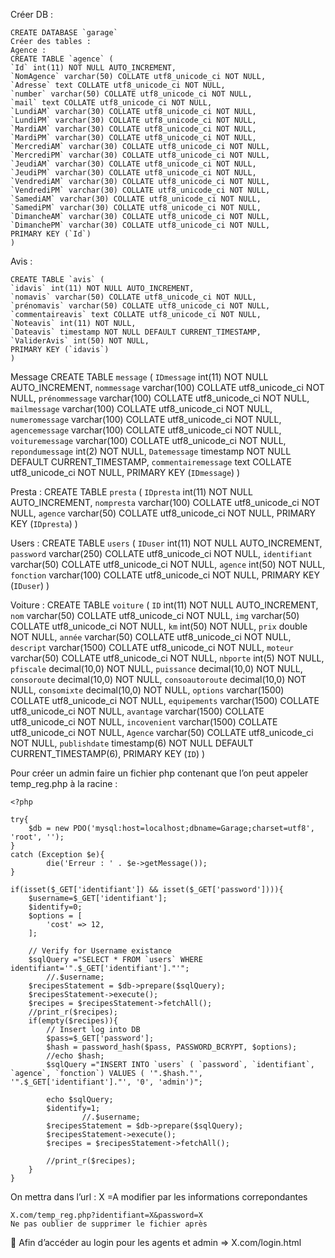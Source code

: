 Créer DB :

    CREATE DATABASE `garage`
    Créer des tables :
    Agence :
    CREATE TABLE `agence` (
    `Id` int(11) NOT NULL AUTO_INCREMENT,
    `NomAgence` varchar(50) COLLATE utf8_unicode_ci NOT NULL,
    `Adresse` text COLLATE utf8_unicode_ci NOT NULL,
    `number` varchar(50) COLLATE utf8_unicode_ci NOT NULL,
    `mail` text COLLATE utf8_unicode_ci NOT NULL,
    `LundiAM` varchar(30) COLLATE utf8_unicode_ci NOT NULL,
    `LundiPM` varchar(30) COLLATE utf8_unicode_ci NOT NULL,
    `MardiAM` varchar(30) COLLATE utf8_unicode_ci NOT NULL,
    `MardiPM` varchar(30) COLLATE utf8_unicode_ci NOT NULL,
    `MercrediAM` varchar(30) COLLATE utf8_unicode_ci NOT NULL,
    `MercrediPM` varchar(30) COLLATE utf8_unicode_ci NOT NULL,
    `JeudiAM` varchar(30) COLLATE utf8_unicode_ci NOT NULL,
    `JeudiPM` varchar(30) COLLATE utf8_unicode_ci NOT NULL,
    `VendrediAM` varchar(30) COLLATE utf8_unicode_ci NOT NULL,
    `VendrediPM` varchar(30) COLLATE utf8_unicode_ci NOT NULL,
    `SamediAM` varchar(30) COLLATE utf8_unicode_ci NOT NULL,
    `SamediPM` varchar(30) COLLATE utf8_unicode_ci NOT NULL,
    `DimancheAM` varchar(30) COLLATE utf8_unicode_ci NOT NULL,
    `DimanchePM` varchar(30) COLLATE utf8_unicode_ci NOT NULL,
    PRIMARY KEY (`Id`)
    ) 

Avis :

    CREATE TABLE `avis` (
    `idavis` int(11) NOT NULL AUTO_INCREMENT,
    `nomavis` varchar(50) COLLATE utf8_unicode_ci NOT NULL,
    `prénomavis` varchar(50) COLLATE utf8_unicode_ci NOT NULL,
    `commentaireavis` text COLLATE utf8_unicode_ci NOT NULL,
    `Noteavis` int(11) NOT NULL,
    `Dateavis` timestamp NOT NULL DEFAULT CURRENT_TIMESTAMP,
    `ValiderAvis` int(50) NOT NULL,
    PRIMARY KEY (`idavis`)
    ) 


Message
    CREATE TABLE `message` (
    `IDmessage` int(11) NOT NULL AUTO_INCREMENT,
    `nommessage` varchar(100) COLLATE utf8_unicode_ci NOT NULL,
    `prénommessage` varchar(100) COLLATE utf8_unicode_ci NOT NULL,
    `mailmessage` varchar(100) COLLATE utf8_unicode_ci NOT NULL,
    `numeromessage` varchar(100) COLLATE utf8_unicode_ci NOT NULL,
    `agencemessage` varchar(100) COLLATE utf8_unicode_ci NOT NULL,
    `voituremessage` varchar(100) COLLATE utf8_unicode_ci NOT NULL,
    `repondumessage` int(2) NOT NULL,
    `Datemessage` timestamp NOT NULL DEFAULT CURRENT_TIMESTAMP,
    `commentairemessage` text COLLATE utf8_unicode_ci NOT NULL,
    PRIMARY KEY (`IDmessage`)
    ) 

Presta :
    CREATE TABLE `presta` (
    `IDpresta` int(11) NOT NULL AUTO_INCREMENT,
    `nompresta` varchar(100) COLLATE utf8_unicode_ci NOT NULL,
    `agence` varchar(50) COLLATE utf8_unicode_ci NOT NULL,
    PRIMARY KEY (`IDpresta`)
    )

Users :
    CREATE TABLE `users` (
    `IDuser` int(11) NOT NULL AUTO_INCREMENT,
    `password` varchar(250) COLLATE utf8_unicode_ci NOT NULL,
    `identifiant` varchar(50) COLLATE utf8_unicode_ci NOT NULL,
    `agence` int(50) NOT NULL,
    `fonction` varchar(100) COLLATE utf8_unicode_ci NOT NULL,
    PRIMARY KEY (`IDuser`)
    )

Voiture :
    CREATE TABLE `voiture` (
    `ID` int(11) NOT NULL AUTO_INCREMENT,
    `nom` varchar(50) COLLATE utf8_unicode_ci NOT NULL,
    `img` varchar(50) COLLATE utf8_unicode_ci NOT NULL,
    `km` int(50) NOT NULL,
    `prix` double NOT NULL,
    `année` varchar(50) COLLATE utf8_unicode_ci NOT NULL,
    `descript` varchar(1500) COLLATE utf8_unicode_ci NOT NULL,
    `moteur` varchar(50) COLLATE utf8_unicode_ci NOT NULL,
    `nbporte` int(5) NOT NULL,
    `pfiscale` decimal(10,0) NOT NULL,
    `puissance` decimal(10,0) NOT NULL,
    `consoroute` decimal(10,0) NOT NULL,
    `consoautoroute` decimal(10,0) NOT NULL,
    `consomixte` decimal(10,0) NOT NULL,
    `options` varchar(1500) COLLATE utf8_unicode_ci NOT NULL,
    `equipements` varchar(1500) COLLATE utf8_unicode_ci NOT NULL,
    `avantage` varchar(1500) COLLATE utf8_unicode_ci NOT NULL,
    `incovenient` varchar(1500) COLLATE utf8_unicode_ci NOT NULL,
    `Agence` varchar(50) COLLATE utf8_unicode_ci NOT NULL,
    `publishdate` timestamp(6) NOT NULL DEFAULT CURRENT_TIMESTAMP(6),
    PRIMARY KEY (`ID`)
    )

Pour créer un admin faire un fichier php contenant que l’on peut appeler temp_reg.php à la racine :

    <?php

    try{
        $db = new PDO('mysql:host=localhost;dbname=Garage;charset=utf8', 'root', '');
    }
    catch (Exception $e){
            die('Erreur : ' . $e->getMessage());
    }

    if(isset($_GET['identifiant']) && isset($_GET['password']))){
        $username=$_GET['identifiant'];
        $identify=0;
        $options = [
            'cost' => 12,
        ];
        
        // Verify for Username existance
        $sqlQuery ="SELECT * FROM `users` WHERE identifiant='".$_GET['identifiant']."'";
            //.$username;
        $recipesStatement = $db->prepare($sqlQuery);
        $recipesStatement->execute();
        $recipes = $recipesStatement->fetchAll();
        //print_r($recipes);
        if(empty($recipes)){
            // Insert log into DB 
            $pass=$_GET['password'];
            $hash = password_hash($pass, PASSWORD_BCRYPT, $options);
            //echo $hash;
            $sqlQuery ="INSERT INTO `users` ( `password`, `identifiant`, `agence`, `fonction`) VALUES ( '".$hash."', '".$_GET['identifiant']."', '0', 'admin')";

            echo $sqlQuery;
            $identify=1;
                    //.$username;
            $recipesStatement = $db->prepare($sqlQuery);
            $recipesStatement->execute();
            $recipes = $recipesStatement->fetchAll();

            //print_r($recipes);
        }
    }


On mettra dans l’url :
    X =A modifier par les informations correpondantes

    X.com/temp_reg.php?identifiant=X&password=X
    Ne pas oublier de supprimer le fichier après

	Afin d’accéder au login pour les agents et admin => X.com/login.html
